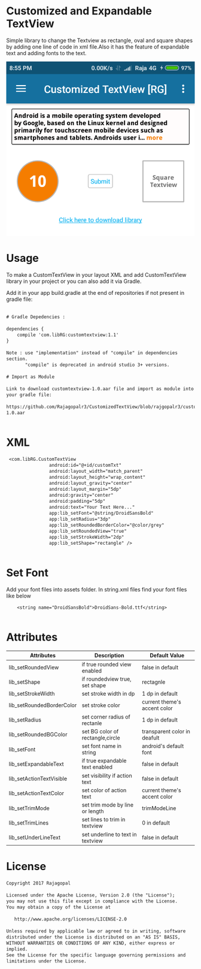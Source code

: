
# Customized and Expandable TextView

Simple library to change the Textview as rectangle, oval and square shapes by adding one line of code in xml file.Also it has the feature of expandable text and adding fonts to the text. 

![Screenshot](screenshot1.png)

# Usage
To make a CustomTextView in your layout XML and add CustomTextView library in your project or you can also add it via Gradle.


Add it in your app build.gradle at the end of repositories if not present in gradle file:

```

# Gradle Depedencies :

dependencies {
    compile 'com.libRG:customtextview:1.1'
}

Note : use "implementation" instead of "compile" in dependencies section.
       "compile" is deprecated in android studio 3+ versions. 

# Import as Module

Link to download customtextview-1.0.aar file and import as module into your gradle file:

https://github.com/Rajagopalr3/CustomizedTextView/blob/rajgopalr3/customtextview-1.0.aar


```

# XML

```
 <com.libRG.CustomTextView
                android:id="@+id/customTxt"
                android:layout_width="match_parent"
                android:layout_height="wrap_content"
                android:layout_gravity="center"
                android:layout_margin="5dp"
                android:gravity="center"
                android:padding="5dp"
                android:text="Your Text Here..."
                app:lib_setFont="@string/DroidSansBold"
                app:lib_setRadius="3dp"
                app:lib_setRoundedBorderColor="@color/grey"
                app:lib_setRoundedView="true"
                app:lib_setStrokeWidth="2dp"
                app:lib_setShape="rectangle" />
                      
```


# Set Font
  Add your font files into assets folder. In string.xml files find your font files like below

```
    <string name="DroidSansBold">DroidSans-Bold.ttf</string>
    
```


# Attributes

 |        Attributes          |            Description            |         Default Value         |
 | ------------------------   | -------------------------------   | --------------------------    |
 | lib_setRoundedView         | if true rounded view enabled      |  false in default             |
 | lib_setShape               | if roundedview true, set shape    |  rectagnle|oval               |
 | lib_setStrokeWidth         | set stroke width in dp            |  1 dp in default              |
 | lib_setRoundedBorderColor  | set stroke color                  |  current theme's accent color |
 | lib_setRadius              | set corner radius of rectanle     |  1 dp in default              |
 | lib_setRoundedBGColor      | set BG color of rectangle,circle  |  transparent color in deafult |
 | lib_setFont                | set font name in string           |  android's default font       |
 | lib_setExpandableText      | if true expandable text enabled   |  false in default             |
 | lib_setActionTextVisible   | set visibility if action text     |  false in default             |
 | lib_setActionTextColor     | set color of action text          |  current theme's accent color |
 | lib_setTrimMode            | set trim mode by line or length   |  trimModeLine|trimModeLength  |
 | lib_setTrimLines           | set lines to trim in textview     |  0 in default                 |
 | lib_setUnderLineText       | set underline to text in textview |  false in default             |





# License

```
Copyright 2017 Rajagopal

Licensed under the Apache License, Version 2.0 (the "License");
you may not use this file except in compliance with the License.
You may obtain a copy of the License at

   http://www.apache.org/licenses/LICENSE-2.0

Unless required by applicable law or agreed to in writing, software
distributed under the License is distributed on an "AS IS" BASIS,
WITHOUT WARRANTIES OR CONDITIONS OF ANY KIND, either express or implied.
See the License for the specific language governing permissions and
limitations under the License.

```
